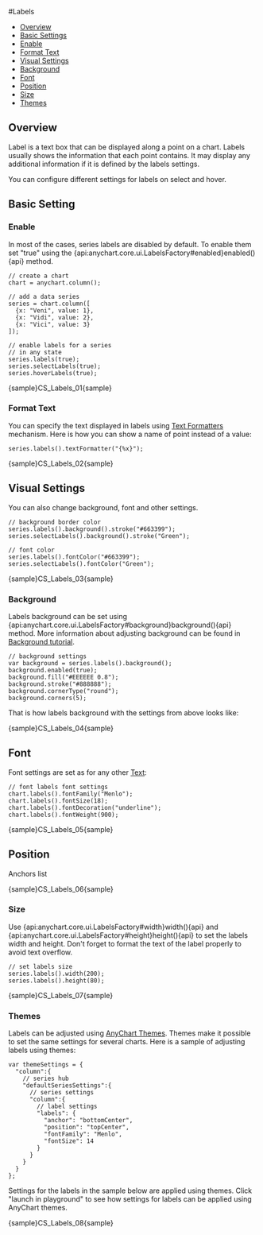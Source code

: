 #Labels

* [Overview](#overview)
* [Basic Settings](#basic_setings)
 * [Enable](#enable)
 * [Format Text](#format_text)
* [Visual Settings](#visual_settings)
 * [Background](#background)
 * [Font](#font)
 * [Position](#position)
 * [Size](#size)
* [Themes](#themes)

## Overview

Label is a text box that can be displayed along a point on a chart. Labels usually shows the information that each point contains. It may display any additional information if it is defined by the labels settings.

You can configure different settings for labels on select and hover.

## Basic Setting

### Enable

In most of the cases, series labels are disabled by default. To enable them set "true" using the {api:anychart.core.ui.LabelsFactory#enabled}enabled(){api} method.

```
// create a chart
chart = anychart.column();

// add a data series
series = chart.column([
  {x: "Veni", value: 1}, 
  {x: "Vidi", value: 2}, 
  {x: "Vici", value: 3}
]);

// enable labels for a series
// in any state
series.labels(true);
series.selectLabels(true);
series.hoverLabels(true);
```

{sample}CS\_Labels\_01{sample}

### Format Text 

You can specify the text displayed in labels using [Text Formatters](Text_Formatters) mechanism. Here is how you can show a name of point instead of a value:

```
series.labels().textFormatter("{%x}");
```

{sample}CS\_Labels\_02{sample}

## Visual Settings

You can also change background, font and other settings.

```
// background border color
series.labels().background().stroke("#663399");
series.selectLabels().background().stroke("Green");

// font color
series.labels().fontColor("#663399");
series.selectLabels().fontColor("Green");
```

{sample}CS\_Labels\_03{sample}

### Background

Labels background can be set using {api:anychart.core.ui.LabelsFactory#background}background(){api} method. More information about adjusting background can be found in [Background tutorial](../Appearance_Settings/Background).

```
// background settings
var background = series.labels().background();
background.enabled(true);
background.fill("#EEEEEE 0.8");
background.stroke("#888888");
background.cornerType("round");
background.corners(5);
```

That is how labels background with the settings from above looks like:

{sample}CS\_Labels\_04{sample}

## Font

Font settings are set as for any other [Text](Text_Settings):

```
// font labels font settings
chart.labels().fontFamily("Menlo");
chart.labels().fontSize(18);
chart.labels().fontDecoration("underline");
chart.labels().fontWeight(900);
```

{sample}CS\_Labels\_05{sample}

## Position

Anchors list

{sample}CS\_Labels\_06{sample}

### Size

Use {api:anychart.core.ui.LabelsFactory#width}width(){api} and {api:anychart.core.ui.LabelsFactory#height}height(){api} to set the labels width and height. Don't forget to format the text of the label properly to avoid text overflow.

```
// set labels size
series.labels().width(200);
series.labels().height(80);
```

{sample}CS\_Labels\_07{sample}

### Themes

Labels can be adjusted using [AnyChart Themes](../Appearance_Settings/Themes). Themes make it possible to set the same settings for several charts. Here is a sample of adjusting labels using themes:

```
var themeSettings = {
  "column":{
    // series hub
    "defaultSeriesSettings":{
      // series settings
      "column":{
        // label settings
        "labels": {
          "anchor": "bottomCenter",
          "position": "topCenter",
          "fontFamily": "Menlo",
          "fontSize": 14
        }
      }
    }
  }
};
```

Settings for the labels in the sample below are applied using themes. Click "launch in playground" to see how settings for labels can be applied using AnyChart themes.

{sample}CS\_Labels\_08{sample}
